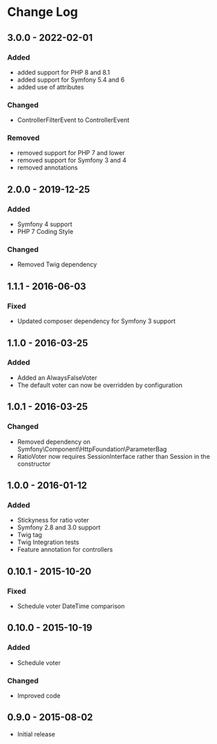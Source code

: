 # Change Log


## 3.0.0 - 2022-02-01

### Added

- added support for PHP 8 and 8.1
- added support for Symfony 5.4 and 6
- added use of attributes

### Changed

- ControllerFilterEvent to ControllerEvent

### Removed

- removed support for PHP 7 and lower
- removed support for Symfony 3 and 4
- removed annotations

## 2.0.0 - 2019-12-25

### Added

- Symfony 4 support
- PHP 7 Coding Style

### Changed

- Removed Twig dependency

## 1.1.1 - 2016-06-03

### Fixed

- Updated composer dependency for Symfony 3 support

## 1.1.0 - 2016-03-25

### Added

- Added an AlwaysFalseVoter
- The default voter can now be overridden by configuration

## 1.0.1 - 2016-03-25

### Changed

- Removed dependency on Symfony\Component\HttpFoundation\ParameterBag
- RatioVoter now requires SessionInterface rather than Session in the constructor

## 1.0.0 - 2016-01-12

### Added

- Stickyness for ratio voter
- Symfony 2.8 and 3.0 support
- Twig tag
- Twig Integration tests
- Feature annotation for controllers


## 0.10.1 - 2015-10-20

### Fixed

- Schedule voter DateTime comparison


## 0.10.0 - 2015-10-19

### Added

- Schedule voter

### Changed

- Improved code


## 0.9.0 - 2015-08-02

- Initial release
